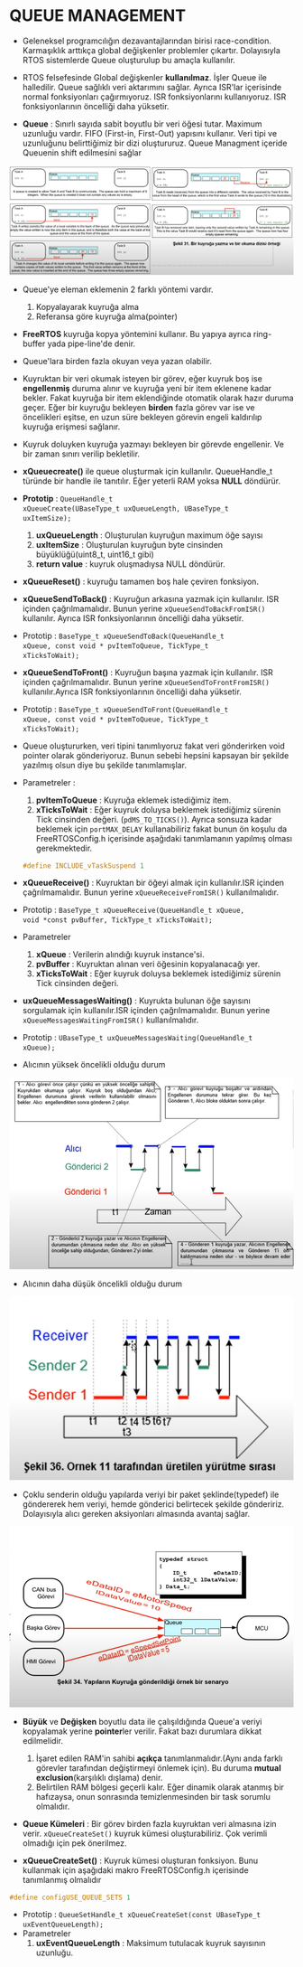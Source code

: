 # **QUEUE MANAGEMENT**
- Geleneksel programcılığın dezavantajlarından birisi race-condition. Karmaşıklık arttıkça global değişkenler problemler çıkartır. Dolayısıyla RTOS sistemlerde Queue oluşturulup bu amaçla kullanılır. 
- RTOS felsefesinde Global değişkenler **kullanılmaz**. İşler Queue ile halledilir. Queue sağlıklı veri aktarımını sağlar. Ayrıca ISR'lar içerisinde normal fonksiyonları çağırmıyoruz. ISR fonksiyonlarını kullanıyoruz. ISR fonksiyonlarının öncelliği daha yüksetir.

- **Queue** : Sınırlı sayıda sabit boyutlu bir veri öğesi tutar. Maximum uzunluğu vardır. FIFO (First-in, First-Out) yapısını kullanır. Veri tipi ve uzunluğunu belirttiğimiz bir dizi oluştururuz. Queue Managment içeride Queuenin shift edilmesini sağlar

![Queue](./Images/FreeRTOS_Queue.PNG)

- Queue'ye eleman eklemenin 2 farklı yöntemi vardır.
    1. Kopyalayarak kuyruğa alma
    2. Referansa göre kuyruğa alma(pointer)

- **FreeRTOS** kuyruğa kopya yöntemini kullanır. Bu yapıya ayrıca ring-buffer yada pipe-line'de denir.

- Queue'lara birden fazla okuyan veya yazan olabilir.

- Kuyruktan bir veri okumak isteyen bir görev, eğer kuyruk boş ise **engellenmiş** duruma alınır ve kuyruğa yeni bir item eklenene kadar bekler. Fakat kuyruğa bir item eklendiğinde otomatik olarak hazır duruma geçer. Eğer bir kuyruğu bekleyen **birden** fazla görev var ise ve öncelikleri eşitse, en uzun süre bekleyen görevin engeli kaldırılıp kuyruğa erişmesi sağlanır.
 
- Kuyruk doluyken kuyruğa yazmayı bekleyen bir görevde engellenir. Ve bir zaman sınırı verilip bekletilir.

- **xQueuecreate()** ile queue oluşturmak için kullanılır. QueueHandle_t türünde bir handle ile tanıtılır. Eğer yeterli RAM yoksa **NULL** döndürür.

- **Prototip** : <code>QueueHandle_t xQueueCreate(UBaseType_t uxQueueLength, UBaseType_t uxItemSize);</code>
    1. **uxQueueLength** : Oluşturulan kuyruğun maximum öğe sayısı
    2. **uxItemSize** : Oluşturulan kuyruğun byte cinsinden büyüklüğü(uint8_t, uint16_t gibi)
    3. **return value** : kuyruk oluşmadıysa NULL döndürür.



- **xQueueReset()** : kuyruğu tamamen boş hale çeviren fonksiyon.



- **xQueueSendToBack()** : Kuyruğun arkasına yazmak için kullanılır. ISR içinden çağrılmamalıdır. Bunun yerine <code>xQueueSendToBackFromISR()</code> kullanılır. Ayrıca ISR fonksiyonlarının öncelliği daha yüksetir.
- Prototip : <code>BaseType_t xQueueSendToBack(QueueHandle_t xQueue, const void * pvItemToQueue, TickType_t xTicksToWait);</code>



- **xQueueSendToFront()** : Kuyruğun başına yazmak için kullanılır. ISR içinden çağrılmamalıdır. Bunun yerine <code>xQueueSendToFrontFromISR()</code> kullanılır.Ayrıca ISR fonksiyonlarının öncelliği daha yüksetir.
- Prototip : <code>BaseType_t xQueueSendToFront(QueueHandle_t xQueue, const void * pvItemToQueue, TickType_t xTicksToWait);</code>

- Queue oluştururken, veri tipini tanımlıyoruz fakat veri gönderirken void pointer olarak gönderiyoruz. Bunun sebebi hepsini kapsayan bir şekilde yazılmış olsun diye bu şekilde tanımlamışlar.

- Parametreler :
    1. **pvItemToQueue** : Kuyruğa eklemek istediğimiz item.
    2. **xTicksToWait** : Eğer kuyruk doluysa beklemek istediğimiz sürenin Tick cinsinden değeri. (<code>pdMS_TO_TICKS()</code>). Ayrıca sonsuza kadar beklemek için <code>portMAX_DELAY</code> kullanabiliriz fakat bunun ön koşulu da FreeRTOSConfig.h içerisinde
    aşağıdaki tanımlamanın yapılmış olması gerekmektedir.
    ``` C
    #define INCLUDE_vTaskSuspend 1
    ```



- **xQueueReceive()** : Kuyruktan bir öğeyi almak için kullanılır.ISR içinden çağrılmamalıdır. Bunun yerine <code>xQueueReceiveFromISR()</code> kullanılmalıdır.
- Prototip : <code>BaseType_t xQueueReceive(QueueHandle_t xQueue, void *const pvBuffer, TickType_t xTicksToWait);</code>
- Parametreler
    1. **xQueue** : Verilerin alındığı kuyruk instance'si. 
    2. **pvBuffer** : Kuyruktan alınan veri öğesinin kopyalanacağı yer.
    3. **xTicksToWait** : Eğer kuyruk doluysa beklemek istediğimiz sürenin Tick cinsinden değeri.



- **uxQueueMessagesWaiting()** : Kuyrukta bulunan öğe sayısını sorgulamak için kullanılır.ISR içinden çağrılmamalıdır. Bunun yerine <code>xQueueMessagesWaitingFromISR()</code> kullanılmalıdır.
- Prototip : <code>UBaseType_t uxQueueMessagesWaiting(QueueHandle_t xQueue);</code>

- Alıcının yüksek öncelikli olduğu durum

![Queue](./Images/FreeRTOS_Queue1.PNG)

- Alıcının daha düşük öncelikli olduğu durum

![Queue](./Images/FreeRTOS_Queue3.PNG)


- Çoklu senderin olduğu yapılarda veriyi bir paket şeklinde(typedef) ile göndererek hem veriyi, hemde gönderici belirtecek şekilde göndeririz. Dolayısıyla alıcı gereken aksiyonları almasında avantaj sağlar.

![Queue](./Images/FreeRTOS_Queue2.PNG)


- **Büyük** ve **Değişken** boyutlu data ile çalışıldığında Queue'a veriyi kopyalamak yerine **pointer**ler verilir. Fakat bazı durumlara dikkat edilmelidir.
    1. İşaret edilen RAM'in sahibi **açıkça** tanımlanmalıdır.(Aynı anda farklı görevler tarafından değiştirmeyi önlemek için). Bu duruma **mutual exclusion**(karşılıklı dışlama) denir.
    2. Belirtilen RAM bölgesi geçerli kalır. Eğer dinamik olarak atanmış bir hafızaysa, onun sonrasında temizlenmesinden bir task sorumlu olmalıdır.

- **Queue Kümeleri** : Bir görev birden fazla kuyruktan veri almasına izin verir. <code>xQueueCreateSet()</code> kuyruk kümesi oluşturabiliriz. Çok verimli olmadığı için pek önerilmez. 

- **xQueueCreateSet()** : Kuyruk kümesi oluşturan fonksiyon. Bunu kullanmak için aşağıdaki makro FreeRTOSConfig.h içerisinde tanımlanmış olmalıdır
``` C
#define configUSE_QUEUE_SETS 1
```
- Prototip : <code>QueueSetHandle_t xQueueCreateSet(const UBaseType_t uxEventQueueLength);</code>
- Parametreler 
    1. **uxEventQueueLength** : Maksimum tutulacak kuyruk sayısının uzunluğu. 